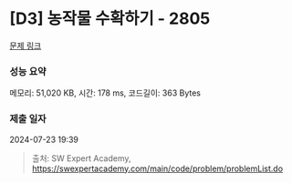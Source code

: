 # [D3] 농작물 수확하기 - 2805 

[문제 링크](https://swexpertacademy.com/main/code/problem/problemDetail.do?contestProbId=AV7GLXqKAWYDFAXB) 

### 성능 요약

메모리: 51,020 KB, 시간: 178 ms, 코드길이: 363 Bytes

### 제출 일자

2024-07-23 19:39



> 출처: SW Expert Academy, https://swexpertacademy.com/main/code/problem/problemList.do